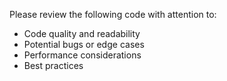 Please review the following code with attention to:
- Code quality and readability
- Potential bugs or edge cases
- Performance considerations
- Best practices
